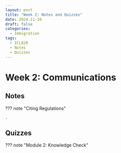 ```yaml
---
layout: post
title: "Week 2: Notes and Quizzes"
date: 2024-11-10
draft: false
categories:
  - Immigration
tags:
  - ICL820
  - Notes
  - Quizzes
---
```


# Week 2: Communications

## Notes

??? note "Citing Regulations"

    .

## Quizzes

??? note "Module 2: Knowledge Check"

